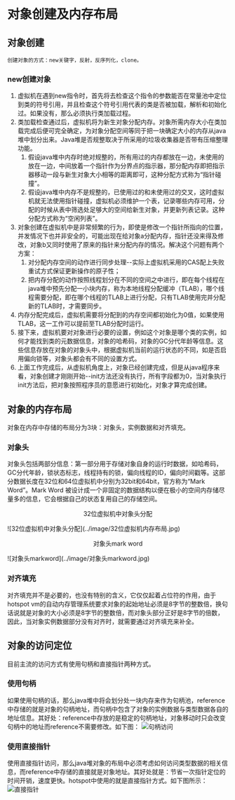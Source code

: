 # 对象创建及内存布局
## 对象创建
    创建对象的方式：new关键字，反射，反序列化，clone。
### new创建对象
1. 虚拟机在遇到new指令时，首先将去检查这个指令的参数能否在常量池中定位到类的符号引用，并且检查这个符号引用代表的类是否被加载，解析和初始化过。如果没有，那么必须执行类加载过程。
2. 类加载检查通过后，虚拟机将为新生对象分配内存。对象所需内存大小在类加载完成后便可完全确定，为对象分配空间等同于把一块确定大小的内存从java堆中划分出来。Java堆是否规整取决于所采用的垃圾收集器是否带有压缩整理功能。
    1. 假设java堆中内存时绝对规整的，所有用过的内存都放在一边，未使用的放在一边，中间放着一个指针作为分界点的指示器，那分配内存即把指示器移动一段与新生对象大小相等的距离即可，这种分配方式称为“指针碰撞”。
    2. 假设java堆中内存不是规整的，已使用过的和未使用过的交叉，这时虚拟机就无法使用指针碰撞，虚拟机必须维护一个表，记录哪些内存可用，分配的时候从表中筛选处足够大的空间给新生对象，并更新列表记录。这种分配方式称为“空闲列表”。
3. 对象创建在虚拟机中是非常频繁的行为，即使是修改一个指针所指向的位置，并发情况下也并非安全的，可能出现在给对象a分配内存，指针还没来得及修改，对象b又同时使用了原来的指针来分配内存的情况。解决这个问题有两个方案：
    1. 对分配内存空间的动作进行同步处理--实际上虚拟机采用的CAS配上失败重试方式保证更新操作的原子性；
    2. 把内存分配的动作按照线程划分在不同的空间之中进行，即在每个线程在java堆中预先分配一小块内存，称为本地线程分配缓冲（TLAB），哪个线程需要分配，即在哪个线程的TLAB上进行分配，只有TLAB使用完并分配新的TLAB时，才需要同步。
4. 内存分配完成后，虚拟机需要将分配到的内存空间都初始化为0值，如果使用TLAB，这一工作可以提前至TLAB分配时运行。
5. 接下来，虚拟机要对对象进行必要的设置，例如这个对象是哪个类的实例，如何才能找到类的元数据信息，对象的哈希码，对象的GC分代年龄等信息。这些信息存放在对象的对象头中，根据虚拟机当前的运行状态的不同，如是否启用偏向锁等，对象头都会有不同的设置方式。
6. 上面工作完成后，从虚拟机角度上，对象已经创建完成，但是从java程序来看，对象创建才刚刚开始--init方法还没有执行，所有字段都为0，当对象执行init方法后，把对象按照程序员的意愿进行初始化，对象才算完成创建。

## 对象的内存布局
对象在内存中存储的布局分为3块：对象头，实例数据和对齐填充。
### 对象头
对象头包括两部分信息：第一部分用于存储对象自身的运行时数据，如哈希码，GC分代年龄，锁状态标志，线程持有的锁，偏向线程的ID，偏向时间戳等。这部分数据长度在32位和64位虚拟机中分别为32bit和64bit，官方称为“Mark Word”。Mark Word 被设计成一个非固定的数据结构以便在极小的空间内存储尽量多的信息，它会根据自己的状态复用自己的存储空间。  
<p align="center">32位虚拟机中对象头分配</p>
![32位虚拟机中对象头分配](../image/32位虚拟机内存布局.jpg)
<p align="center">对象头mark word</p>
![对象头markword](../image/对象头markword.jpg)

### 对齐填充
对齐填充并不是必要的，也没有特别的含义，它仅仅起着占位符的作用，由于hotspot vm的自动内存管理系统要求对象的起始地址必须是8字节的整数倍，换句话说就是对象的大小必须是8字节的整数倍，而对象头部分正好是8字节的倍数，因此，当对象实例数据部分没有对齐时，就需要通过对齐填充来补全。

## 对象的访问定位
目前主流的访问方式有使用句柄和直接指针两种方式。
### 使用句柄
如果使用句柄的话，那么java堆中将会划分处一块内存来作为句柄池，reference中存储的就是对象的句柄地址，而句柄中包含了对象的实例数据与类型数据各自的地址信息。其好处：reference中存放的是稳定的句柄地址，对象移动时只会改变句柄中的地址而reference不需要修改。如下图：
![句柄访问](../image/句柄访问.jpg)
### 使用直接指针
使用直接指针访问，那么java堆对象的布局中必须考虑如何访问类型数据的相关信息，而reference中存储的直接就是对象地址。其好处就是：节省一次指针定位的时间开销，速度更快。hotspot中使用的就是直接指针方式。如下图所示：
![直接指针](../image/直接指针.jpg)